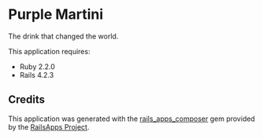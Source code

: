 Purple Martini
================

The drink that changed the world.


This application requires:

- Ruby 2.2.0
- Rails 4.2.3

Credits
-------

This application was generated with the [rails_apps_composer](https://github.com/RailsApps/rails_apps_composer) gem
provided by the [RailsApps Project](http://railsapps.github.io/).